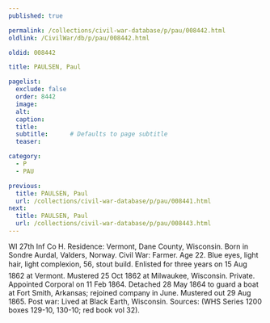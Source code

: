 ```yaml
---
published: true

permalink: /collections/civil-war-database/p/pau/008442.html
oldlink: /CivilWar/db/p/pau/008442.html

oldid: 008442

title: PAULSEN, Paul

pagelist:
  exclude: false
  order: 8442
  image: 
  alt:
  caption:
  title:
  subtitle:      # Defaults to page subtitle
  teaser:

category: 
  - P 
  - PAU

previous:
  title: PAULSEN, Paul
  url: /collections/civil-war-database/p/pau/008441.html  
next:
  title: PAULSEN, Paul
  url: /collections/civil-war-database/p/pau/008443.html   
---
```

WI 27th Inf Co H. Residence: Vermont, Dane County, Wisconsin. Born in Sondre Aurdal, Valders, Norway. Civil War: Farmer. Age 22. Blue eyes, light hair, light complexion, 5&#146;6&#148;, stout build. Enlisted for three years on 15 Aug 1862 at Vermont. Mustered 25 Oct 1862 at Milwaukee, Wisconsin. Private. Appointed Corporal on 11 Feb 1864. Detached 28 May 1864 to guard a boat at Fort Smith, Arkansas; rejoined company in June. Mustered out 29 Aug 1865. Post war: Lived at Black Earth, Wisconsin. Sources: (WHS Series 1200 boxes 129-10, 130-10; red book vol 32).